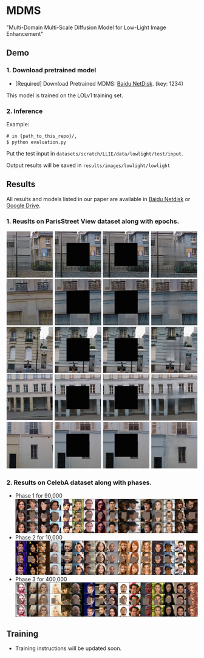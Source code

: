 # MDMS
"Multi-Domain Multi-Scale Diffusion Model for Low-Light Image Enhancement"

## Demo
### 1. Download pretrained model

* [Required] Download Pretrained MDMS: [Baidu NetDisk](https://pan.baidu.com/s/1J8rrUW8K0Cw2L94sgMI-vQ). (key: 1234)

This model is trained on the LOLv1 training set. 

### 2. Inference
Example:
```
# in {path_to_this_repo}/,
$ python evaluation.py
```
Put the test input in `datasets/scratch/LLIE/data/lowlight/test/input`.

Output results will be saved in `results/images/lowlight/lowlight`

## Results
All results and models listed in our paper are available in [Baidu Netdisk](https://pan.baidu.com/s/1O8hOVflnLGLSLP07nXp_sg?pwd=zftu) or [Google Drive](https://pan.baidu.com/s/1O8hOVflnLGLSLP07nXp_sg?pwd=zftu).

### 1. Reuslts on ParisStreet View dataset along with epochs.
![All text](https://github.com/Oliiveralien/DLclass-Oliver_Inpainting/blob/master/images/GIF%202020-8-20%2010-56-41.gif)
### 2. Results on CelebA dataset along with phases.
* Phase 1 for 90,000
![All text](https://github.com/Oliiveralien/DLclass-Oliver_Inpainting/blob/master/images/phase1_step9000.png)
* Phase 2 for 10,000
![All text](https://github.com/Oliiveralien/DLclass-Oliver_Inpainting/blob/master/images/phase2_step1000.png)
* Phase 3 for 400,000
![All text](https://github.com/Oliiveralien/DLclass-Oliver_Inpainting/blob/master/images/phase3_step40000.png)


## Training
* Training instructions will be updated soon.
